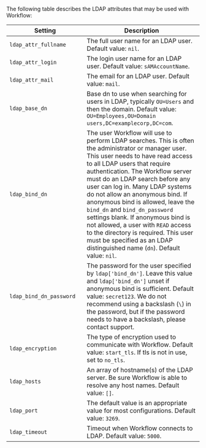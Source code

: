 The following table describes the LDAP attributes that may be used with
Workflow:

<table>
<colgroup>
<col style="width: 40%" />
<col style="width: 60%" />
</colgroup>
<thead>
<tr class="header">
<th>Setting</th>
<th>Description</th>
</tr>
</thead>
<tbody>
<tr>
<td><code>ldap_attr_fullname</code></td>
<td>The full user name for an LDAP user. Default value: <code>nil</code>.</td>
</tr>
<tr>
<td><code>ldap_attr_login</code></td>
<td>The login user name for an LDAP user. Default value: <code>sAMAccountName</code>.</td>
</tr>
<tr>
<td><code>ldap_attr_mail</code></td>
<td>The email for an LDAP user. Default value: <code>mail</code>.</td>
</tr>
<tr>
<td><code>ldap_base_dn</code></td>
<td>Base dn to use when searching for users in LDAP, typically <code>OU=Users</code> and then the domain. Default value: <code>OU=Employees,OU=Domain users,DC=examplecorp,DC=com</code>.</td>
</tr>
<tr>
<td><code>ldap_bind_dn</code></td>
<td>The user Workflow will use to perform LDAP searches. This is often the administrator or manager user. This user needs to have read access to all LDAP users that require authentication. The Workflow server must do an LDAP search before any user can log in. Many LDAP systems do not allow an anonymous bind. If anonymous bind is allowed, leave the <code>bind_dn</code> and <code>bind_dn_password</code> settings blank. If anonymous bind is not allowed, a user with <code>READ</code> access to the directory is required. This user must be specified as an LDAP distinguished name (<code>dn</code>). Default value: <code>nil</code>.</td>
</tr>
<tr>
<td><code>ldap_bind_dn_password</code></td>
<td>The password for the user specified by <code>ldap['bind_dn']</code>. Leave this value and <code>ldap['bind_dn']</code> unset if anonymous bind is sufficient. Default value: <code>secret123</code>. We do not recommend using a backslash (<code>\</code>) in the password, but if the password needs to have a backslash, please contact support.</td>
</tr>
<tr>
<td><code>ldap_encryption</code></td>
<td>The type of encryption used to communicate with Workflow. Default value: <code>start_tls</code>. If tls is not in use, set to <code>no_tls</code>.</td>
</tr>
<tr>
<td><code>ldap_hosts</code></td>
<td>An array of hostname(s) of the LDAP server. Be sure Workflow is able to resolve any host names. Default value: <code>[]</code>.</td>
</tr>
<tr>
<td><code>ldap_port</code></td>
<td>The default value is an appropriate value for most configurations. Default value: <code>3269</code>.</td>
</tr>
<tr>
<td><code>ldap_timeout</code></td>
<td>Timeout when Workflow connects to LDAP. Default value: <code>5000</code>.</td>
</tr>
</tbody>
</table>
